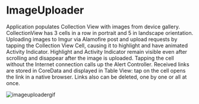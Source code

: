# ImageUploader
Application populates Collection View with images from device gallery. CollectionView has 3 cells in a row in portrait and 5 in landscape orientation. Uploading images to Imgur via Alamofire post and upload requests by tapping the Collection View Cell, causing it to highlight and have animated Activity Indicator. Highlight and Activity Indicator remain visible even after scrolling and disappear after the image is uploaded. Tapping the cell without the Internet connection calls up the Alert Controller. Received links are stored in CoreData and displayed in Table View: tap on the cell opens the link in a native browser. Links also can be deleted, one by one or all at once.

![imageuploadergif](https://user-images.githubusercontent.com/18172342/53198014-1628b580-3624-11e9-910e-55fc77d45789.gif)

